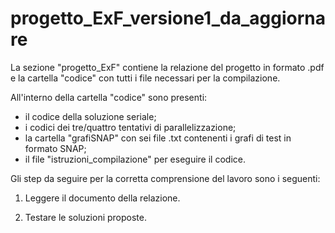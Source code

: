 # progetto_ExF_versione1_da_aggiornare

La sezione "progetto_ExF" contiene la relazione del progetto in formato .pdf e la cartella "codice" con tutti i file necessari per la compilazione.

All'interno della cartella "codice" sono presenti:
- il codice della soluzione seriale;
- i codici dei tre/quattro tentativi di parallelizzazione;
- la cartella "grafiSNAP" con sei file .txt contenenti i grafi di test in formato SNAP;
- il file "istruzioni_compilazione" per eseguire il codice.

Gli step da seguire per la corretta comprensione del lavoro sono i seguenti:

1. Leggere il documento della relazione.

2. Testare le soluzioni proposte.
